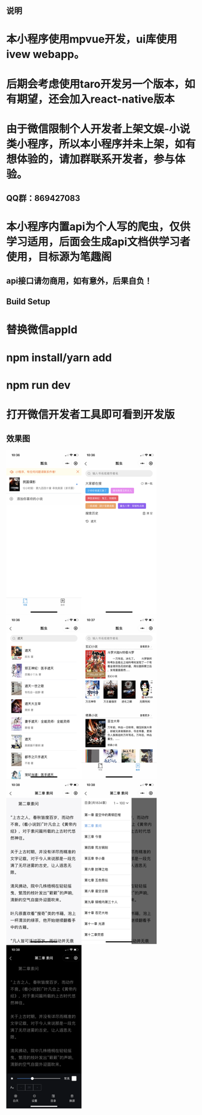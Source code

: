 ## 说明
# 本小程序使用mpvue开发，ui库使用ivew webapp。
# 后期会考虑使用taro开发另一个版本，如有期望，还会加入react-native版本
# 由于微信限制个人开发者上架文娱-小说类小程序，所以本小程序并未上架，如有想体验的，请加群联系开发者，参与体验。
## QQ群：869427083
# 本小程序内置api为个人写的爬虫，仅供学习适用，后面会生成api文档供学习者使用，目标源为笔趣阁
## api接口请勿商用，如有意外，后果自负！

## Build Setup
# 替换微信appId
# npm install/yarn add
# npm run dev
# 打开微信开发者工具即可看到开发版

## 效果图
<img src="./demo/IMG_0179.PNG" width="200" style="display: inline-block;" /><img src="./demo/IMG_0182.PNG" width="200" style="display: inline-block;" /><img src="./demo/IMG_0181.PNG" width="200" style="display: inline-block;" /><img src="./demo/IMG_0183.PNG" width="200" style="display: inline-block;" /><img src="./demo/IMG_0184.PNG" width="200" style="display: inline-block;" /><img src="./demo/IMG_0185.PNG" width="200" style="display: inline-block;" /><img src="./demo/IMG_0186.PNG" width="200" style="display: inline-block;" />


